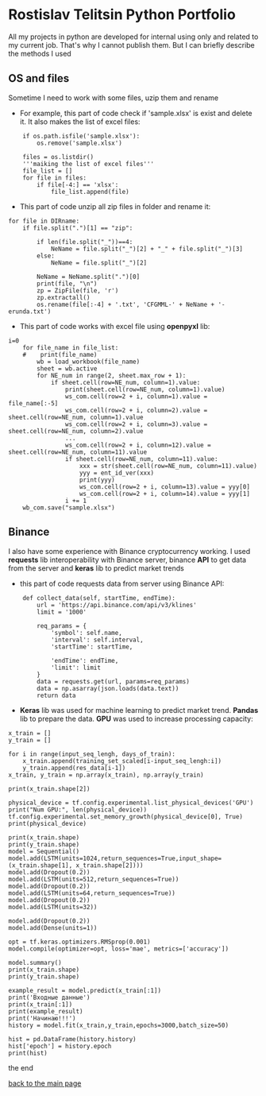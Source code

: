 # Rostislav Telitsin Python Portfolio

All my projects in python are developed for internal using only and related to my current job. That's why I cannot publish them. But I can briefly describe the methods I used

## OS and files

Sometime I need to work with some files, uzip them and rename
- For example, this part of code check if 'sample.xlsx' is exist and delete it. It also makes the list of excel files:
~~~
    if os.path.isfile('sample.xlsx'):
        os.remove('sample.xlsx')

    files = os.listdir()
    '''maiking the list of excel files'''
    file_list = []
    for file in files:
        if file[-4:] == 'xlsx':
            file_list.append(file)
~~~

- This part of code unzip all zip files in folder and rename it:
~~~
for file in DIRname:
    if file.split(".")[1] == "zip":

        if len(file.split("_"))==4:
            NeName = file.split("_")[2] + "_" + file.split("_")[3]
        else:
            NeName = file.split("_")[2]
        
        NeName = NeName.split(".")[0]
        print(file, "\n")
        zp = ZipFile(file, 'r')
        zp.extractall()
        os.rename(file[:-4] + '.txt', 'CFGMML-' + NeName + '-erunda.txt')
~~~        


- This part of code works with excel file using **openpyxl** lib:
~~~ 
i=0
    for file_name in file_list:
    #    print(file_name)
        wb = load_workbook(file_name)
        sheet = wb.active
        for NE_num in range(2, sheet.max_row + 1):
            if sheet.cell(row=NE_num, column=1).value:
                print(sheet.cell(row=NE_num, column=1).value)
                ws_com.cell(row=2 + i, column=1).value = file_name[:-5]
                ws_com.cell(row=2 + i, column=2).value = sheet.cell(row=NE_num, column=1).value
                ws_com.cell(row=2 + i, column=3).value = sheet.cell(row=NE_num, column=2).value
                ...
                ws_com.cell(row=2 + i, column=12).value = sheet.cell(row=NE_num, column=11).value
                if sheet.cell(row=NE_num, column=11).value:
                    xxx = str(sheet.cell(row=NE_num, column=11).value)
                    yyy = ent_id_ver(xxx)
                    print(yyy)
                    ws_com.cell(row=2 + i, column=13).value = yyy[0]
                    ws_com.cell(row=2 + i, column=14).value = yyy[1]
                i += 1
    wb_com.save("sample.xlsx")
~~~ 

## Binance
I also have some experience with Binance cryptocurrency working. I used **requests** lib interoperability with Binance server, binance **API** to get data from the server and **keras** lib to predict market trends

- this part of code requests data from server using Binance API:
~~~
    def collect_data(self, startTime, endTime):
        url = 'https://api.binance.com/api/v3/klines'
        limit = '1000'

        req_params = {
            'symbol': self.name,
            'interval': self.interval,
            'startTime': startTime,

            'endTime': endTime,
            'limit': limit
        }
        data = requests.get(url, params=req_params)
        data = np.asarray(json.loads(data.text))
        return data
~~~

- **Keras** lib was used for machine learning to predict market trend. **Pandas** lib to prepare the data. **GPU** was used to increase processing capacity:
~~~
x_train = []
y_train = []

for i in range(input_seq_lengh, days_of_train):
    x_train.append(training_set_scaled[i-input_seq_lengh:i])
    y_train.append(res_data[i-1])
x_train, y_train = np.array(x_train), np.array(y_train)

print(x_train.shape[2])

physical_device = tf.config.experimental.list_physical_devices('GPU')
print("Num GPU:", len(physical_device))
tf.config.experimental.set_memory_growth(physical_device[0], True)
print(physical_device)

print(x_train.shape)
print(y_train.shape)
model = Sequential()
model.add(LSTM(units=1024,return_sequences=True,input_shape=(x_train.shape[1], x_train.shape[2])))
model.add(Dropout(0.2))
model.add(LSTM(units=512,return_sequences=True))
model.add(Dropout(0.2))
model.add(LSTM(units=64,return_sequences=True))
model.add(Dropout(0.2))
model.add(LSTM(units=32))

model.add(Dropout(0.2))
model.add(Dense(units=1))

opt = tf.keras.optimizers.RMSprop(0.001)
model.compile(optimizer=opt, loss='mae', metrics=['accuracy'])

model.summary()
print(x_train.shape)
print(y_train.shape)

example_result = model.predict(x_train[:1])
print('Входные данные')
print(x_train[:1])
print(example_result)
print('Начинаю!!!')
history = model.fit(x_train,y_train,epochs=3000,batch_size=50)

hist = pd.DataFrame(history.history)
hist['epoch'] = history.epoch
print(hist)
~~~

the end

[back to the main page](https://rostislavtelitsin.github.io)
